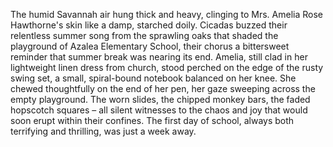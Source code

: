 The humid Savannah air hung thick and heavy, clinging to Mrs. Amelia Rose Hawthorne's skin like a damp, starched doily. Cicadas buzzed their relentless summer song from the sprawling oaks that shaded the playground of Azalea Elementary School, their chorus a bittersweet reminder that summer break was nearing its end. Amelia, still clad in her lightweight linen dress from church, stood perched on the edge of the rusty swing set, a small, spiral-bound notebook balanced on her knee. She chewed thoughtfully on the end of her pen, her gaze sweeping across the empty playground. The worn slides, the chipped monkey bars, the faded hopscotch squares – all silent witnesses to the chaos and joy that would soon erupt within their confines. The first day of school, always both terrifying and thrilling, was just a week away.
